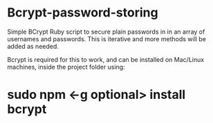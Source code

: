 # Bcrypt-password-storing

Simple BCrypt Ruby script to secure plain passwords in in an array of usernames and passwords. This is iterative and more methods will be added as needed. 

Bcrypt is required for this to work, and can be installed on Mac/Linux machines, inside the project folder using:
# sudo npm <-g optional> install bcrypt 
